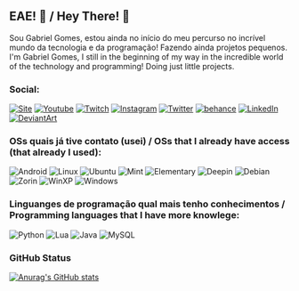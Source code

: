 ## EAE! 👋 / Hey There! 👋

Sou Gabriel Gomes, estou ainda no início do meu percurso no incrível mundo da tecnologia e da programação! Fazendo ainda projetos pequenos.
I'm Gabriel Gomes, I still in the beginning of my way in the incredible world of the technology and programming! Doing just little projects.

### Social:

[![Site](https://img.shields.io/badge/Wordpress-21759B?style=for-the-badge&logo=wordpress&logoColor=white)](https://sitelokost.wordpress.com) [![Youtube](https://img.shields.io/badge/YouTube-FF0000?style=for-the-badge&logo=youtube&logoColor=white)](https://www.youtube.com/channel/UCybe7112IzL20CJZoEn0kDA) [![Twitch](https://img.shields.io/badge/Twitch-9146FF?style=for-the-badge&logo=twitch&logoColor=white)](https://twitch.tv/Lokost_Games) [![Instagram](https://img.shields.io/badge/Instagram-E4405F?style=for-the-badge&logo=instagram&logoColor=white)](https://instagram.com/gabriel_lokost) [![Twitter](https://img.shields.io/badge/Twitter-1DA1F2?style=for-the-badge&logo=twitter&logoColor=white)](https://twitter.com/LokostGames) [![behance](https://img.shields.io/badge/-Behance-blue?style=for-the-badge&logo=behance&logoColor=white)](https://behance.net/Lokost) [![LinkedIn](https://img.shields.io/badge/LinkedIn-0077B5?style=for-the-badge&logo=linkedin&logoColor=white)](https://www.linkedin.com/in/gabriel-gomes-085454187/) [![DeviantArt](https://img.shields.io/badge/DeviantArt-05CC47?style=for-the-badge&logo=deviantart&logoColor=white)](https://lokostgames.deviantart.com)

### OSs quais já tive contato (usei) / OSs that I already have access (that already I used):
![Android](https://img.shields.io/badge/Android-3DDC84?style=for-the-badge&logo=android&logoColor=white) ![Linux](https://img.shields.io/badge/Linux-FCC624?style=for-the-badge&logo=linux&logoColor=black) ![Ubuntu](https://img.shields.io/badge/Ubuntu-E95420?style=for-the-badge&logo=ubuntu&logoColor=white) ![Mint](https://img.shields.io/badge/Linux_Mint-87CF3E?style=for-the-badge&logo=linux-mint&logoColor=white) ![Elementary](https://img.shields.io/badge/Elementary%20OS-64BAFF?style=for-the-badge&logo=elementary&logoColor=white) ![Deepin](https://img.shields.io/badge/Deepin-007CFF?style=for-the-badge&logo=deepin&logoColor=white) ![Debian](https://img.shields.io/badge/Debian-A81D33?style=for-the-badge&logo=debian&logoColor=white) ![Zorin](https://img.shields.io/badge/Zorin%20OS-0CC1F3?style=for-the-badge&logo=zorin&logoColor=white) ![WinXP](https://img.shields.io/badge/Windows_XP-003399?style=for-the-badge&logo=windows-xp&logoColor=whitee) ![Windows](https://img.shields.io/badge/Windows-0078D6?style=for-the-badge&logo=windows&logoColor=white)

### Linguanges de programação qual mais tenho conhecimentos / Programming languages that I have more knowlege:
![Python](https://img.shields.io/badge/Python-3776AB?style=for-the-badge&logo=python&logoColor=white) ![Lua](https://img.shields.io/badge/Lua-2C2D72?style=for-the-badge&logo=lua&logoColor=white) ![Java](https://img.shields.io/badge/Java-ED8B00?style=for-the-badge&logo=java&logoColor=white) ![MySQL](https://img.shields.io/badge/MySQL-00000F?style=for-the-badge&logo=mysql&logoColor=white)

### GitHub Status
[![Anurag's GitHub stats](https://github-readme-stats.vercel.app/api?username=Lokost&show_icons=true&theme=merko)](https://github.com/anuraghazra/github-readme-stats)
